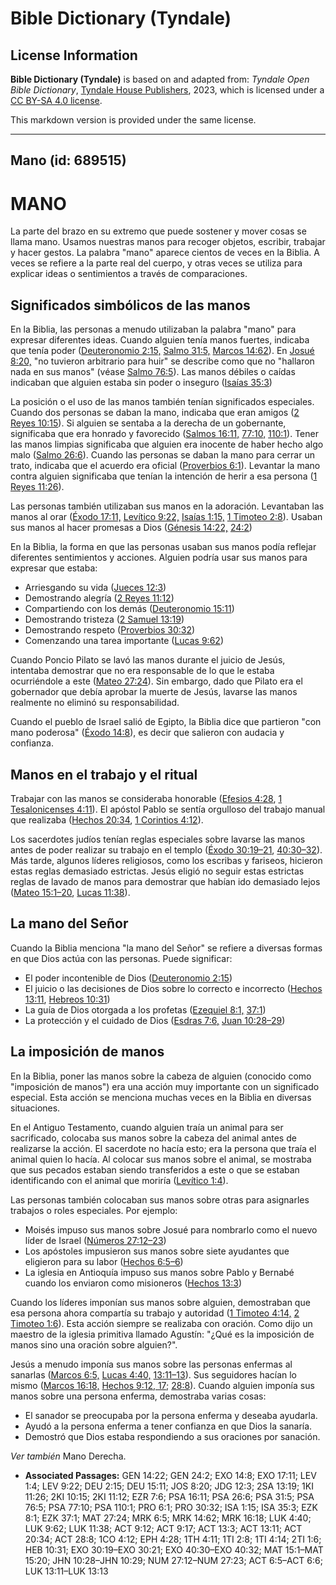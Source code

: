 # Bible Dictionary (Tyndale)

## License Information

**Bible Dictionary (Tyndale)** is based on and adapted from: _Tyndale Open Bible Dictionary_, [Tyndale House Publishers](https://tyndaleopenresources.com/), 2023, which is licensed under a [CC BY-SA 4.0 license](https://creativecommons.org/licenses/by-sa/4.0/legalcode.en).

This markdown version is provided under the same license.



--------------------------------

## Mano (id: 689515)

MANO
====

La parte del brazo en su extremo que puede sostener y mover cosas se llama mano. Usamos nuestras manos para recoger objetos, escribir, trabajar y hacer gestos. La palabra "mano" aparece cientos de veces en la Biblia. A veces se refiere a la parte real del cuerpo, y otras veces se utiliza para explicar ideas o sentimientos a través de comparaciones.

Significados simbólicos de las manos
------------------------------------

En la Biblia, las personas a menudo utilizaban la palabra "mano" para expresar diferentes ideas. Cuando alguien tenía manos fuertes, indicaba que tenía poder ([Deuteronomio 2:15,](https://ref.ly/Deut2:15) [Salmo 31:5,](https://ref.ly/Ps31:5) [Marcos 14:62](https://ref.ly/Mark14:62)). En [Josué 8:20,](https://ref.ly/Josh8:20) "no tuvieron arbitrario para huir" se describe como que no "hallaron nada en sus manos" (véase [Salmo 76:5](https://ref.ly/Ps76:5)). Las manos débiles o caídas indicaban que alguien estaba sin poder o inseguro ([Isaías 35:3](https://ref.ly/Isa35:3))

La posición o el uso de las manos también tenían significados especiales. Cuando dos personas se daban la mano, indicaba que eran amigos ([2 Reyes 10:15](https://ref.ly/2Kgs10:15)). Si alguien se sentaba a la derecha de un gobernante, significaba que era honrado y favorecido ([Salmos 16:11,](https://ref.ly/Ps16:11) [77:10,](https://ref.ly/Ps77:10) [110:1](https://ref.ly/Ps110:1)). Tener las manos limpias significaba que alguien era inocente de haber hecho algo malo ([Salmo 26:6](https://ref.ly/Ps26:6)). Cuando las personas se daban la mano para cerrar un trato, indicaba que el acuerdo era oficial ([Proverbios 6:1](https://ref.ly/Prov6:1)). Levantar la mano contra alguien significaba que tenían la intención de herir a esa persona ([1 Reyes 11:26](https://ref.ly/1Kgs11:26)).

Las personas también utilizaban sus manos en la adoración. Levantaban las manos al orar ([Éxodo 17:11,](https://ref.ly/Exod17:11) [Levítico 9:22,](https://ref.ly/Lev9:22) [Isaías 1:15,](https://ref.ly/Isa1:15) [1 Timoteo 2:8](https://ref.ly/1Tim2:8)). Usaban sus manos al hacer promesas a Dios ([Génesis 14:22,](https://ref.ly/Gen14:22) [24:2](https://ref.ly/Gen24:2))

En la Biblia, la forma en que las personas usaban sus manos podía reflejar diferentes sentimientos y acciones. Alguien podría usar sus manos para expresar que estaba:

* Arriesgando su vida ([Jueces 12:3](https://ref.ly/Judg12:3))
* Demostrando alegría ([2 Reyes 11:12](https://ref.ly/2Kgs11:12))
* Compartiendo con los demás ([Deuteronomio 15:11](https://ref.ly/Deut15:11))
* Demostrando tristeza ([2 Samuel 13:19](https://ref.ly/2Sam13:19))
* Demostrando respeto ([Proverbios 30:32](https://ref.ly/Prov30:32))
* Comenzando una tarea importante ([Lucas 9:62](https://ref.ly/Luke9:62))

Cuando Poncio Pilato se lavó las manos durante el juicio de Jesús, intentaba demostrar que no era responsable de lo que le estaba ocurriéndole a este ([Mateo 27:24](https://ref.ly/Matt27:24)). Sin embargo, dado que Pilato era el gobernador que debía aprobar la muerte de Jesús, lavarse las manos realmente no eliminó su responsabilidad.

Cuando el pueblo de Israel salió de Egipto, la Biblia dice que partieron "con mano poderosa" ([Éxodo 14:8](https://ref.ly/Exod14:8)), es decir que salieron con audacia y confianza.

Manos en el trabajo y el ritual
-------------------------------

Trabajar con las manos se consideraba honorable ([Efesios 4:28](https://ref.ly/Eph4:28), [1 Tesalonicenses 4:11](https://ref.ly/1Thess4:11)). El apóstol Pablo se sentía orgulloso del trabajo manual que realizaba ([Hechos 20:34](https://ref.ly/Acts20:34), [1 Corintios 4:12](https://ref.ly/1Cor4:12)).

Los sacerdotes judíos tenían reglas especiales sobre lavarse las manos antes de poder realizar su trabajo en el templo ([Éxodo 30:19–21](https://ref.ly/Exod30:19-Exod30:21), [40:30–32](https://ref.ly/Exod40:30-Exod40:32)). Más tarde, algunos líderes religiosos, como los escribas y fariseos, hicieron estas reglas demasiado estrictas. Jesús eligió no seguir estas estrictas reglas de lavado de manos para demostrar que habían ido demasiado lejos ([Mateo 15:1–20](https://ref.ly/Matt15:1-Matt15:20), [Lucas 11:38](https://ref.ly/Luke11:38)).

La mano del Señor
-----------------

Cuando la Biblia menciona "la mano del Señor" se refiere a diversas formas en que Dios actúa con las personas. Puede significar:

* El poder incontenible de Dios ([Deuteronomio 2:15](https://ref.ly/Deut2:15))
* El juicio o las decisiones de Dios sobre lo correcto e incorrecto ([Hechos 13:11](https://ref.ly/Acts13:11), [Hebreos 10:31](https://ref.ly/Heb10:31))
* La guía de Dios otorgada a los profetas ([Ezequiel 8:1,](https://ref.ly/Ezek8:1) [37:1](https://ref.ly/Ezek37:1))
* La protección y el cuidado de Dios ([Esdras 7:6,](https://ref.ly/Ezra7:6) [Juan 10:28–29](https://ref.ly/John10:28-John10:29))

La imposición de manos
----------------------

En la Biblia, poner las manos sobre la cabeza de alguien (conocido como "imposición de manos") era una acción muy importante con un significado especial. Esta acción se menciona muchas veces en la Biblia en diversas situaciones.

En el Antiguo Testamento, cuando alguien traía un animal para ser sacrificado, colocaba sus manos sobre la cabeza del animal antes de realizarse la acción. El sacerdote no hacía esto; era la persona que traía el animal quien lo hacía. Al colocar sus manos sobre el animal, se mostraba que sus pecados estaban siendo transferidos a este o que se estaban identificando con el animal que moriría ([Levítico 1:4](https://ref.ly/Lev1:4)).

Las personas también colocaban sus manos sobre otras para asignarles trabajos o roles especiales. Por ejemplo:

* Moisés impuso sus manos sobre Josué para nombrarlo como el nuevo líder de Israel ([Números 27:12–23](https://ref.ly/Num27:12-Num27:23))
* Los apóstoles impusieron sus manos sobre siete ayudantes que eligieron para su labor ([Hechos 6:5–6](https://ref.ly/Acts6:5-Acts6:6))
* La iglesia en Antioquía impuso sus manos sobre Pablo y Bernabé cuando los enviaron como misioneros ([Hechos 13:3](https://ref.ly/Acts13:3))

Cuando los líderes imponían sus manos sobre alguien, demostraban que esa persona ahora compartía su trabajo y autoridad ([1 Timoteo 4:14,](https://ref.ly/1Tim4:14) [2 Timoteo 1:6](https://ref.ly/2Tim1:6)). Esta acción siempre se realizaba con oración. Como dijo un maestro de la iglesia primitiva llamado Agustín: "¿Qué es la imposición de manos sino una oración sobre alguien?".

Jesús a menudo imponía sus manos sobre las personas enfermas al sanarlas ([Marcos 6:5,](https://ref.ly/Mark6:5) [Lucas 4:40,](https://ref.ly/Luke4:40) [13:11–13](https://ref.ly/Luke13:11-Luke13:13)). Sus seguidores hacían lo mismo ([Marcos 16:18,](https://ref.ly/Mark16:18) [Hechos 9:12, 17](https://ref.ly/Acts9:12,Acts9:17); [28:8](https://ref.ly/Acts28:8)). Cuando alguien imponía sus manos sobre una persona enferma, demostraba varias cosas:

* El sanador se preocupaba por la persona enferma y deseaba ayudarla.
* Ayudó a la persona enferma a tener confianza en que Dios la sanaría.
* Demostró que Dios estaba respondiendo a sus oraciones por sanación.

*Ver también* Mano Derecha.

* **Associated Passages:** GEN 14:22; GEN 24:2; EXO 14:8; EXO 17:11; LEV 1:4; LEV 9:22; DEU 2:15; DEU 15:11; JOS 8:20; JDG 12:3; 2SA 13:19; 1KI 11:26; 2KI 10:15; 2KI 11:12; EZR 7:6; PSA 16:11; PSA 26:6; PSA 31:5; PSA 76:5; PSA 77:10; PSA 110:1; PRO 6:1; PRO 30:32; ISA 1:15; ISA 35:3; EZK 8:1; EZK 37:1; MAT 27:24; MRK 6:5; MRK 14:62; MRK 16:18; LUK 4:40; LUK 9:62; LUK 11:38; ACT 9:12; ACT 9:17; ACT 13:3; ACT 13:11; ACT 20:34; ACT 28:8; 1CO 4:12; EPH 4:28; 1TH 4:11; 1TI 2:8; 1TI 4:14; 2TI 1:6; HEB 10:31; EXO 30:19–EXO 30:21; EXO 40:30–EXO 40:32; MAT 15:1–MAT 15:20; JHN 10:28–JHN 10:29; NUM 27:12–NUM 27:23; ACT 6:5–ACT 6:6; LUK 13:11–LUK 13:13

